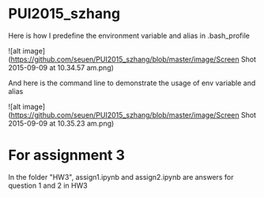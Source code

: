 # PUI2015_szhang
Here is how I predefine the environment variable and alias in .bash_profile

![alt image](https://github.com/seuen/PUI2015_szhang/blob/master/image/Screen Shot 2015-09-09 at 10.34.57 am.png)

And here is the command line to demonstrate the usage of env variable and alias

![alt image](https://github.com/seuen/PUI2015_szhang/blob/master/image/Screen Shot 2015-09-09 at 10.35.23 am.png)

# For assignment 3
In the folder "HW3", assign1.ipynb and assign2.ipynb are answers for question 1 and 2 in HW3
